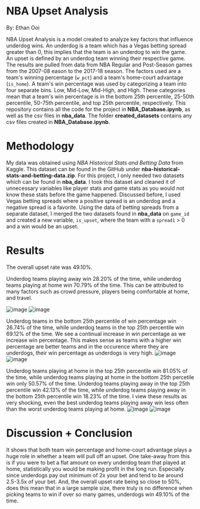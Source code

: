 # NBA Upset Analysis
By: Ethan Ooi

NBA Upset Analysis is a model created to analyze key factors that influence underdog wins. An underdog is a team which has a Vegas betting spread greater than 0, this implies that the team is an underdog to win the game. An upset is defined by an underdog team winning their respective game. The results are pulled from data from NBA Regular and Post-Season games from the 2007-08 eason to the 2017-18 season. The factors used are a team's winning percentage (`w_pct`) and a team's home-court advantage (`is_home`). A team's win percentage was used by categorizing a team into four separate bins. Low, Mid-Low, Mid-High, and High. These categories mean that a team's win percentage is in the bottom 25th percentile, 25-50th percentile, 50-75th percentile, and top 25th percentile, respectively. This repository contains all the code for the project in __NBA_Database.ipynb__, as well as the csv files in __nba_data__. 
The folder __created_datasets__ contains any csv files created in __NBA_Database.ipynb__.

# Methodology
My data was obtained using *NBA Historical Stats and Betting Data* from Kaggle. This dataset can be found in the GitHub under __nba-historical-stats-and-betting-data.zip__. For this project, I only needed two datasets which can be found in __nba_data__. I took this dataset and cleaned it of unnecessary variables like player stats and game stats as you would not know these stats before the game happened. Discussed before, I used Vegas betting spreads where a positive spread is an underdog and a negative spread is a favorite. Using the data of betting spreads from a separate dataset, I merged the two datasets found in __nba_data__ on `game_id` and created a new variable, `is_upset`, where the team with a `spread1` > 0 and a win would be an upset.

# Results
The overall upset rate was 49.10%.


Underdog teams playing away win 28.20% of the time, while underdog teams playing at home win 70.79% of the time. 
This can be attributed to many factors such as crowd pressure, players being comfortable at home, and travel.


![image](https://github.com/user-attachments/assets/b6e9d80f-9009-49b5-a047-101212e19c4c)
![image](https://github.com/user-attachments/assets/a6baa62b-00e8-42fb-987d-6f584d8878b6)


Underdog teams in the bottom 25th percentile of win percentage win 26.74% of the time, while underdog teams in the top 25th percentile win 69.12% of the time. We see a continual increase in win percentage as we increase win percentage. This makes sense as teams with a higher win percentage are better teams and in the occurence where they are underdogs, their win percentage as underdogs is very high.
![image](https://github.com/user-attachments/assets/9d8f6950-96fb-4eed-b522-ca679c778f3a)
![image](https://github.com/user-attachments/assets/d533ecc2-c61a-4203-9ce1-a0cdd651205f)


Underdog teams playing at home in the top 25th percentile win 81.05% of the time, while underdog teams playing at home in the bottom 25th percetile win only 50.57% of the time. Underdog teams playing away in the top 25th percentile win 42.13% of the time, while underdog teams playing away in the bottom 25th percentile win 18.23% of the time. I view these results as very shocking, even the best underdog teams playing away win less often than the worst underdog teams playing at home. 
![image](https://github.com/user-attachments/assets/4369d07e-3da0-4ca2-a13d-998ee2839a96)
![image](https://github.com/user-attachments/assets/122c83ba-af89-451a-9f13-08f1fc1f368d)



# Discussion + Conclusion
It shows that both team win percentage and home-court advantage plays a huge role in whether a team will pull off an upset. One take-away from this is if you were to bet a flat amount on every underdog team that played at home, statistically you would be making profit in the long run. Especially since underdogs pay out minimum of 2x your bet and tend to be around 2.5-3.5x of your bet. And, the overall upset rate being so close to 50%, does this mean that in a large sample size, there truly is no difference when picking teams to win if over so many games, underdogs win 49.10% of the time.